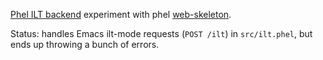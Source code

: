 [Phel ILT backend](https://codeberg.org/mmontone/interactive-lang-tools/src/commit/34a1cdb5c0d8c6b1fbb71225b76b4c4823ca78d8/backends/phel) experiment with phel [web-skeleton](https://github.com/phel-lang/web-skeleton/tree/main).

Status: handles Emacs ilt-mode requests (`POST /ilt`) in `src/ilt.phel`, but ends up throwing a bunch of errors.

